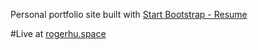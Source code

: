 Personal portfolio site built with [Start Bootstrap - Resume](https://startbootstrap.com/theme/resume/)

#Live at [rogerhu.space](https://rogerhu.space)
